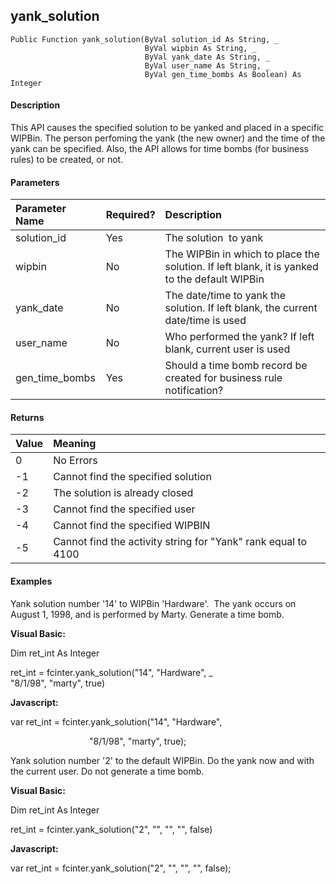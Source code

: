 yank_solution
-------------

```
Public Function yank_solution(ByVal solution_id As String, _
                              ByVal wipbin As String, _
                              ByVal yank_date As String, _
                              ByVal user_name As String, _
                              ByVal gen_time_bombs As Boolean) As Integer
```

#### Description

This API causes the specified solution to be yanked and placed in a specific WIPBin. The person perfoming the yank (the new owner) and the time of the yank can be specified. Also, the API allows for time bombs (for business rules) to be created, or not.

#### Parameters

| Parameter Name | Required? | Description |
|:--- |:--- |:--- |
| solution_id | Yes | The solution  to yank |
| wipbin | No | The WIPBin in which to place the solution. If left blank, it is yanked to the default WIPBin |
| yank_date | No | The date/time to yank the solution. If left blank, the current date/time is used |
| user_name | No | Who performed the yank? If left blank, current user is used |
| gen_time_bombs | Yes | Should a time bomb record be created for business rule notification? |

#### Returns

| Value | Meaning |
|:--- |:--- |
| 0 | No Errors |
| -1 | Cannot find the specified solution |
| -2 | The solution is already closed |
| -3 | Cannot find the specified user |
| -4 | Cannot find the specified WIPBIN |
| -5 | Cannot find the activity string for "Yank" rank equal to 4100 |

#### Examples

 Yank solution number '14' to WIPBin 'Hardware'.  The yank occurs on August 1, 1998, and is performed by Marty. Generate a time bomb.

**Visual Basic:**

Dim ret_int As Integer

ret_int = fcinter.yank_solution("14", "Hardware", _
                                "8/1/98", "marty", true)

**Javascript:**

var ret_int = fcinter.yank_solution("14", "Hardware",

                                "8/1/98", "marty", true);

 Yank solution number '2' to the default WIPBin. Do the yank now and with the current user. Do not generate a time bomb.

**Visual Basic:**

Dim ret_int As Integer

ret_int = fcinter.yank_solution("2", "", "", "", false)

**Javascript:**

var ret_int = fcinter.yank_solution("2", "", "", "", false);